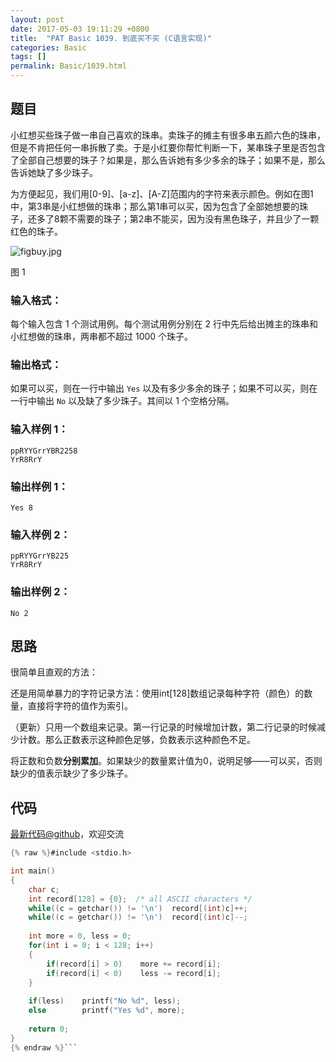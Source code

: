 ```yaml
---
layout: post
date: 2017-05-03 19:11:29 +0800
title:  "PAT Basic 1039. 到底买不买 (C语言实现)"
categories: Basic
tags: []
permalink: Basic/1039.html
---
```


## 题目

小红想买些珠子做一串自己喜欢的珠串。卖珠子的摊主有很多串五颜六色的珠串，但是不肯把任何一串拆散了卖。于是小红要你帮忙判断一下，某串珠子里是否包含了全部自己想要的珠子？如果是，那么告诉她有多少多余的珠子；如果不是，那么告诉她缺了多少珠子。

为方便起见，我们用[0-9]、[a-z]、[A-Z]范围内的字符来表示颜色。例如在图1中，第3串是小红想做的珠串；那么第1串可以买，因为包含了全部她想要的珠子，还多了8颗不需要的珠子；第2串不能买，因为没有黑色珠子，并且少了一颗红色的珠子。

![figbuy.jpg](https://images.ptausercontent.com/b7e2ffa6-8819-436d-ad79-a41263abe914.jpg)

图 1

### 输入格式：

每个输入包含 1 个测试用例。每个测试用例分别在 2 行中先后给出摊主的珠串和小红想做的珠串，两串都不超过 1000 个珠子。

### 输出格式：

如果可以买，则在一行中输出 `Yes` 以及有多少多余的珠子；如果不可以买，则在一行中输出 `No` 以及缺了多少珠子。其间以 1 个空格分隔。

### 输入样例 1：

    
    
    ppRYYGrrYBR2258
    YrR8RrY
    

### 输出样例 1：

    
    
    Yes 8
    

### 输入样例 2：

    
    
    ppRYYGrrYB225
    YrR8RrY
    

### 输出样例 2：

    
    
    No 2
    



## 思路

很简单且直观的方法：

还是用简单暴力的字符记录方法：使用int[128]数组记录每种字符（颜色）的数量，直接将字符的值作为索引。

（更新）只用一个数组来记录。第一行记录的时候增加计数，第二行记录的时候减少计数。那么正数表示这种颜色足够，负数表示这种颜色不足。

将正数和负数**分别累加**。如果缺少的数量累计值为0，说明足够——可以买，否则缺少的值表示缺少了多少珠子。

## 代码

[最新代码@github](https://github.com/OliverLew/PAT/blob/master/PATBasic/1039.c)，欢迎交流
```c
{% raw %}#include <stdio.h>

int main()
{
    char c;
    int record[128] = {0};  /* all ASCII characters */
    while((c = getchar()) != '\n')  record[(int)c]++;
    while((c = getchar()) != '\n')  record[(int)c]--;
    
    int more = 0, less = 0;
    for(int i = 0; i < 128; i++)
    {
        if(record[i] > 0)    more += record[i];
        if(record[i] < 0)    less -= record[i];
    }
    
    if(less)    printf("No %d", less);
    else        printf("Yes %d", more);
    
    return 0;
}
{% endraw %}```
